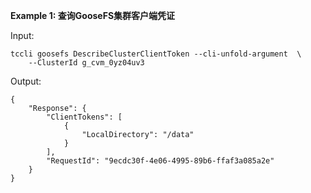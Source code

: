 **Example 1: 查询GooseFS集群客户端凭证**



Input: 

```
tccli goosefs DescribeClusterClientToken --cli-unfold-argument  \
    --ClusterId g_cvm_0yz04uv3
```

Output: 
```
{
    "Response": {
        "ClientTokens": [
            {
                "LocalDirectory": "/data"
            }
        ],
        "RequestId": "9ecdc30f-4e06-4995-89b6-ffaf3a085a2e"
    }
}
```

